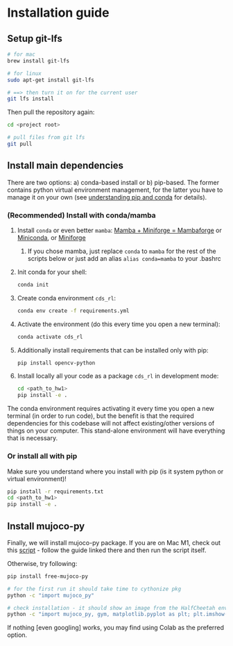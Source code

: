# Installation guide

## Setup git-lfs

```bash
# for mac
brew install git-lfs

# for linux
sudo apt-get install git-lfs

# ==> then turn it on for the current user
git lfs install
```

Then pull the repository again:

```bash
cd <project root>

# pull files from git lfs
git pull
```

## Install main dependencies

There are two options: a) conda-based install or b) pip-based. The former contains python virtual environment management, for the latter you have to manage it on your own (see [understanding pip and conda](https://www.anaconda.com/blog/understanding-conda-and-pip) for details).

### (Recommended) Install with conda/mamba

1. Install `conda` or even better `mamba`: [Mamba + Miniforge = Mambaforge](https://github.com/conda-forge/miniforge#mambaforge) or [Miniconda](https://docs.conda.io/en/latest/miniconda.html), or [Miniforge](https://github.com/conda-forge/miniforge)
   1. If you chose mamba, just replace `conda` to `mamba` for the rest of the scripts below or just add an alias `alias conda=mamba` to your .bashrc

2. Init conda for your shell:

    ```bash
    conda init
    ```

3. Create conda environment `cds_rl`:

    ```bash
    conda env create -f requirements.yml
    ```

4. Activate the environment (do this every time you open a new terminal):

    ```bash
    conda activate cds_rl
    ```

5. Additionally install requirements that can be installed only with pip:

    ```bash
    pip install opencv-python
    ```

6. Install locally all your code as a package `cds_rl` in development mode:

    ```bash
    cd <path_to_hw1>
    pip install -e .
    ```

The conda environment requires activating it every time you open a new terminal (in order to run code), but the benefit is that the required dependencies for this codebase will not affect existing/other versions of things on your computer. This stand-alone environment will have everything that is necessary.

### Or install all with pip

Make sure you understand where you install with pip (is it system python or virtual environment)!

```bash
pip install -r requirements.txt
cd <path_to_hw1>
pip install -e .
```

## Install mujoco-py

Finally, we will install mujoco-py package. If you are on Mac M1, check out this [script](./scripts/install_mujoco_mac_m1.sh) - follow the guide linked there and then run the script itself.

Otherwise, try following:

```bash
pip install free-mujoco-py

# for the first run it should take time to cythonize pkg
python -c "import mujoco_py"

# check installation - it should show an image from the HalfCheetah environment
python -c "import mujoco_py, gym, matplotlib.pyplot as plt; plt.imshow(gym.make('HalfCheetah-v3').render('rgb_array')); plt.show(block=True)
```

If nothing [even googling] works, you may find using Colab as the preferred option.
